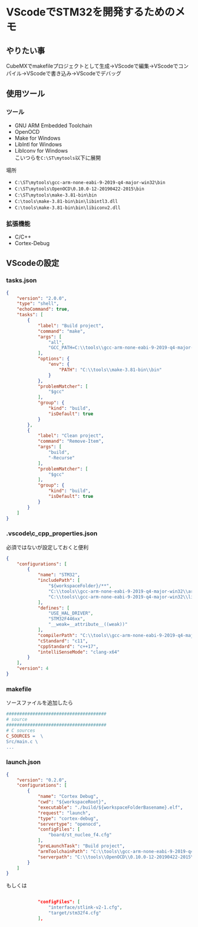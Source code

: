# VScodeでSTM32を開発するためのメモ

## やりたい事
CubeMXでmakefileプロジェクトとして生成→VScodeで編集→VScodeでコンパイル→VScodeで書き込み→VScodeでデバッグ  

## 使用ツール  
### ツール
- GNU ARM Embedded Toolchain  
- OpenOCD  
- Make for Windows  
- LibIntl for Windows  
- LibIconv for Windows  
こいつらを`C:\ST\mytools`以下に展開  


場所  
- `C:\ST\mytools\gcc-arm-none-eabi-9-2019-q4-major-win32\bin`  
- `C:\ST\mytools\OpenOCD\0.10.0-12-20190422-2015\bin`  
- `C:\ST\mytools\make-3.81-bin\bin`  
- `C:\tools\make-3.81-bin\bin\libintl3.dll`  
- `C:\tools\make-3.81-bin\bin\libiconv2.dll`  

### 拡張機能
- C/C++  
- Cortex-Debug  


## VScodeの設定  

### tasks.json  

```json
{
    "version": "2.0.0",
    "type": "shell",
    "echoCommand": true,
    "tasks": [
        {
            "label": "Build project",
            "command": "make",
            "args": [
                "all",
                "GCC_PATH=C:\\tools\\gcc-arm-none-eabi-9-2019-q4-major-win32\\bin"
            ],
            "options": {
                "env": {
                    "PATH": "C:\\tools\\make-3.81-bin\\bin"
                }
            },
            "problemMatcher": [
                "$gcc"
            ],
            "group": {
                "kind": "build",
                "isDefault": true
            }
        },
        {
            "label": "Clean project",
            "command": "Remove-Item",
            "args": [
                "build",
                "-Recurse"
            ],
            "problemMatcher": [
                "$gcc"
            ],
            "group": {
                "kind": "build",
                "isDefault": true
            }
        }
    ]
}
```

### .vscode\c_cpp_properties.json  
必須ではないが設定しておくと便利  

```json
{
    "configurations": [
        {
            "name": "STM32",
            "includePath": [
                "${workspaceFolder}/**",
                "C:\\tools\\gcc-arm-none-eabi-9-2019-q4-major-win32\\arm-none-eabi\\include**",
                "C:\\tools\\gcc-arm-none-eabi-9-2019-q4-major-win32\\lib\\gcc\\arm-none-eabi\\9.2.1\\include"
            ],
            "defines": [
                "USE_HAL_DRIVER",
                "STM32F446xx",
                "__weak=__attribute__((weak))"
            ],
            "compilerPath": "C:\\tools\\gcc-arm-none-eabi-9-2019-q4-major-win32\\bin\\arm-none-eabi-gcc",
            "cStandard": "c11",
            "cppStandard": "c++17",
            "intelliSenseMode": "clang-x64"
        }
    ],
    "version": 4
}
```  

### makefile  

ソースファイルを追加したら
```makefile
######################################
# source
######################################
# C sources
C_SOURCES =  \
Src/main.c \
...
```

### launch.json

```json
{
    "version": "0.2.0",
    "configurations": [
        {
            "name": "Cortex Debug",
            "cwd": "${workspaceRoot}",
            "executable": "./build/${workspaceFolderBasename}.elf",
            "request": "launch",
            "type": "cortex-debug",
            "servertype": "openocd",
            "configFiles": [
                "board/st_nucleo_f4.cfg"
            ],
            "preLaunchTask": "Build project",
            "armToolchainPath": "C:\\tools\\gcc-arm-none-eabi-9-2019-q4-major-win32\\bin\\",
            "serverpath": "C:\\tools\\OpenOCD\\0.10.0-12-20190422-2015\\bin\\openocd.exe"
        }
    ]
}
```

もしくは

```json

            "configFiles": [
                "interface/stlink-v2-1.cfg",
                "target/stm32f4.cfg"
            ],
```

